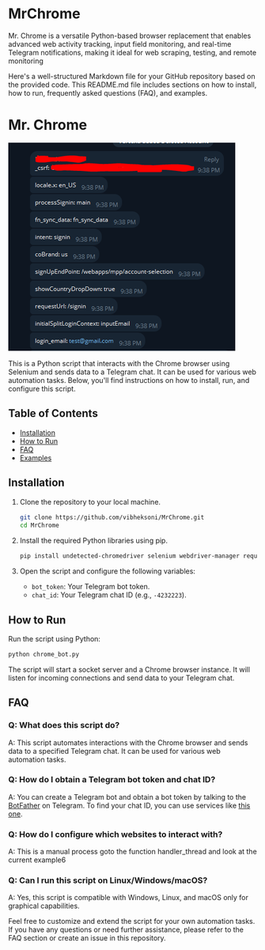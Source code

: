 # MrChrome
Mr. Chrome is a versatile Python-based browser replacement that enables advanced web activity tracking, input field monitoring, and real-time Telegram notifications, making it ideal for web scraping, testing, and remote monitoring

Here's a well-structured Markdown file for your GitHub repository based on the provided code. This README.md file includes sections on how to install, how to run, frequently asked questions (FAQ), and examples.

# Mr. Chrome

![Chrome Bot in Action](Capture.PNG)

This is a Python script that interacts with the Chrome browser using Selenium and sends data to a Telegram chat. It can be used for various web automation tasks. Below, you'll find instructions on how to install, run, and configure this script.

## Table of Contents

- [Installation](#installation)
- [How to Run](#how-to-run)
- [FAQ](#faq)
- [Examples](#examples)

## Installation

1. Clone the repository to your local machine.

   ```bash
   git clone https://github.com/vibheksoni/MrChrome.git
   cd MrChrome
   ```

2. Install the required Python libraries using pip.

   ```bash
   pip install undetected-chromedriver selenium webdriver-manager requests
   ```

3. Open the script and configure the following variables:

   - `bot_token`: Your Telegram bot token.
   - `chat_id`: Your Telegram chat ID (e.g., `-4232223`).

## How to Run

Run the script using Python:

```bash
python chrome_bot.py
```

The script will start a socket server and a Chrome browser instance. It will listen for incoming connections and send data to your Telegram chat.

## FAQ

### Q: What does this script do?

A: This script automates interactions with the Chrome browser and sends data to a specified Telegram chat. It can be used for various web automation tasks.

### Q: How do I obtain a Telegram bot token and chat ID?

A: You can create a Telegram bot and obtain a bot token by talking to the [BotFather](https://core.telegram.org/bots#botfather) on Telegram. To find your chat ID, you can use services like [this one](https://telegram.me/getidsbot).

### Q: How do I configure which websites to interact with?

A: This is a manual process goto the function handler_thread and look at the current example6

### Q: Can I run this script on Linux/Windows/macOS?

A: Yes, this script is compatible with Windows, Linux, and macOS only for graphical capabilities.

Feel free to customize and extend the script for your own automation tasks. If you have any questions or need further assistance, please refer to the FAQ section or create an issue in this repository.
